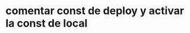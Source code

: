 <h1>comentar const de deploy y activar la const de local

<script>
    src: {
        components: {
            admin: {
                FormCreateProduct: FormCreateProduct.jsx,
            },
            CheckoutForm: CheckoutForm.jsx,
            FormLogin: FormLogin.jsx,
            FormUpdate: FormUpdate.jsx
        },
        pages: {
            Detail: Detail.jsx,
        },
        store: {
            actions: index.js,
        }
    }

    const api_host= "http://localhost:3001/";
    // const api_host = 'deploy'
</script>

